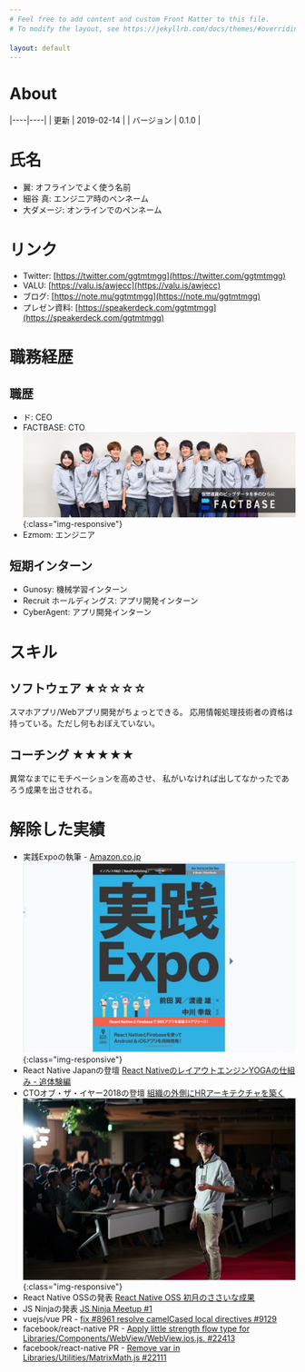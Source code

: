```yaml
---
# Feel free to add content and custom Front Matter to this file.
# To modify the layout, see https://jekyllrb.com/docs/themes/#overriding-theme-defaults

layout: default
---
```


About
===

|----|----|
| 更新 | 2019-02-14 |
| バージョン | 0.1.0 |

氏名
===
- 翼: オフラインでよく使う名前
- 細谷 真: エンジニア時のペンネーム
- 大ダメージ: オンラインでのペンネーム

リンク
===
- Twitter: [https://twitter.com/ggtmtmgg](https://twitter.com/ggtmtmgg)
- VALU: [https://valu.is/awjecc](https://valu.is/awjecc)
- ブログ: [https://note.mu/ggtmtmgg](https://note.mu/ggtmtmgg)
- プレゼン資料: [https://speakerdeck.com/ggtmtmgg](https://speakerdeck.com/ggtmtmgg)


職務経歴
===

## 職歴 

- ド: CEO
- FACTBASE: CTO
![factbase](/assets/images/factbase.jpg){:class="img-responsive"}
- Ezmom: エンジニア

## 短期インターン

- Gunosy: 機械学習インターン
- Recruit ホールディングス: アプリ開発インターン
- CyberAgent: アプリ開発インターン

スキル
===

## ソフトウェア ★☆☆☆☆
スマホアプリ/Webアプリ開発がちょっとできる。
応用情報処理技術者の資格は持っている。ただし何もおぼえていない。

## コーチング ★★★★★
異常なまでにモチベーションを高めさせ、
私がいなければ出してなかったであろう成果を出させれる。

解除した実績
===

- 実践Expoの執筆 - [Amazon.co.jp](https://amzn.to/2L7gDXF)
![expo](/assets/images/expo.png){:class="img-responsive"}
- React Native Japanの登壇 [React NativeのレイアウトエンジンYOGAの仕組み - 追体験編](https://speakerdeck.com/ggtmtmgg/react-nativefalsereiautoenzinyogafalseshi-zu-mi-zhui-ti-yan-bian)
- CTOオブ・ザ・イヤー2018の登壇 [組織の外側にHRアーキテクチャを築く](https://speakerdeck.com/ggtmtmgg/zu-zhi-falsewai-ce-nihrakitekutiyawozhu-ku-ctoobuzaiya2018)
![cto](/assets/images/cto.jpg){:class="img-responsive"}
- React Native OSSの発表 [React Native OSS 初月のささいな成果](https://speakerdeck.com/ggtmtmgg/react-native-oss-chu-yue-falsesasainacheng-guo)
- JS Ninjaの発表 [JS Ninja Meetup #1](https://speakerdeck.com/ggtmtmgg/js-ninja-meetup-number-1)
- vuejs/vue PR - [fix #8961 resolve camelCased local directives #9129](https://github.com/vuejs/vue/pull/9129)
- facebook/react-native PR - [Apply little strength flow type for Libraries/Components/WebView/WebView.ios.js. #22413](https://github.com/facebook/react-native/pull/22413)
- facebook/react-native PR - [Remove var in Libraries/Utilities/MatrixMath.js #22111](https://github.com/facebook/react-native/pull/22111)
